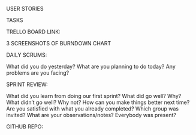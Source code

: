 USER STORIES

TASKS

TRELLO BOARD LINK:

3 SCREENSHOTS OF BURNDOWN CHART

DAILY SCRUMS:

What did you do yesterday?
What are you planning to do today?
Any problems are you facing?

SPRINT REVIEW:

What did you learn from doing our first sprint?
What did go well? Why?
What didn’t go well? Why not?
How can you make things better next time?
Are you satisfied with what you already completed?
Which group was invited? What are your observations/notes? Everybody was present?

GITHUB REPO:
